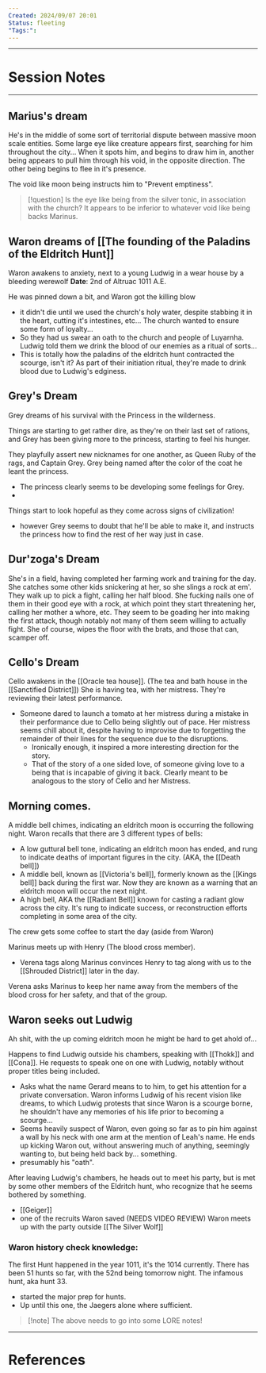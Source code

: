```yaml
---
Created: 2024/09/07 20:01
Status: fleeting
"Tags:":
---
```

---
# Session Notes
---
## Marius's dream
He's in the middle of some sort of territorial dispute between massive moon scale entities.
Some large eye like creature appears first, searching for him throughout the city... When it spots him, and begins to draw him in, another being appears to pull him through his void, in the opposite direction. The other being begins to flee in it's presence.

The void like moon being instructs him to "Prevent emptiness".
> [!question] Is the eye like being from the silver tonic, in association with the church?
> It appears to be inferior to whatever void like being backs Marinus.

## Waron dreams of [[The founding of the Paladins of the Eldritch Hunt]]
Waron awakens to anxiety, next to a young Ludwig in a wear house by a bleeding werewolf 
**Date**: 2nd of Altruac 1011 A.E. 

He was pinned down a bit, and Waron got the killing blow
- it didn't die until we used the church's holy water, despite stabbing it in the heart, cutting it's intestines, etc...
The church wanted to ensure some form of loyalty...
- So they had us swear an oath to the church and people of Luyarnha.
Ludwig told them we drink the blood of our enemies as a ritual of sorts...
- This is totally how the paladins of the eldritch hunt contracted the scourge, isn't it? As part of their initiation ritual, they're made to drink blood due to Ludwig's edginess.

## Grey's Dream
Grey dreams of his survival with the Princess in the wilderness.

Things are starting to get rather dire, as they're on their last set of rations, and Grey has been giving more to the princess, starting to feel his hunger.

They playfully assert new nicknames for one another, as Queen Ruby of the rags, and Captain Grey. Grey being named after the color of the coat he leant the princess.
- The princess clearly seems to be developing some feelings for Grey.
- 
Things start to look hopeful as they come across signs of civilization!
- however Grey seems to doubt that he'll be able to make it, and instructs the princess how to find the rest of her way just in case.
## Dur'zoga's Dream
She's in a field, having completed her farming work and training for the day.
She catches some other kids snickering at her, so she slings a rock at em'.
They walk up to pick a fight, calling her half blood.
She fucking nails one of them in their good eye with a rock, at which point they start threatening her, calling her mother a whore, etc.
They seem to be goading her into making the first attack, though notably not many of them seem willing to actually fight.
She of course, wipes the floor with the brats, and those that can, scamper off.

## Cello's Dream
Cello awakens in the [[Oracle tea house]]. (The tea and bath house in the [[Sanctified District]])
She is having tea, with her mistress. They're reviewing their latest performance.
- Someone dared to launch a tomato at her mistress during a mistake in their performance due to Cello being slightly out of pace. Her mistress seems chill about it, despite having to improvise due to forgetting the remainder of their lines for the sequence due to the disruptions.
	- Ironically enough, it inspired a more interesting direction for the story.
	- That of the story of a one sided love, of someone giving love to a being that is incapable of giving it back. Clearly meant to be analogous to the story of Cello and her Mistress.
## Morning comes.
A middle bell chimes, indicating an eldritch moon is occurring the following night.
Waron recalls that there are 3 different types of bells:
- A low guttural bell tone, indicating an eldritch moon has ended, and rung to indicate deaths of important figures in the city. (AKA, the [[Death bell]])
- A middle bell, known as [[Victoria's bell]], formerly known as the [[Kings bell]] back during the first war. Now they are known as a warning that an eldritch moon will occur the next night.
- A high bell, AKA the [[Radiant Bell]] known for casting a radiant glow across the city. It's rung to indicate success, or reconstruction efforts completing in some area of the city.

The crew gets some coffee to start the day (aside from Waron)

Marinus meets up with Henry (The blood cross member).
- Verena tags along
Marinus convinces Henry to tag along with us to the [[Shrouded District]] later in the day.

Verena asks Marinus to keep her name away from the members of the blood cross for her safety, and that of the group.

## Waron seeks out Ludwig
Ah shit, with the up coming eldritch moon he might be hard to get ahold of...

Happens to find Ludwig outside his chambers, speaking with [[Thokk]] and [[Cona]].
He requests to speak one on one with Ludwig, notably without proper titles being included.
- Asks what the name Gerard means to to him, to get his attention for a private conversation.
Waron informs Ludwig of his recent vision like dreams, to which Ludwig protests that since Waron is a scourge borne, he shouldn't have any memories of his life prior to becoming a scourge...
- Seems heavily suspect of Waron, even going so far as to pin him against a wall by his neck with one arm at the mention of Leah's name.
He ends up kicking Waron out, without answering much of anything, seemingly wanting to, but being held back by... something.
- presumably his "oath".

After leaving Ludwig's chambers, he heads out to meet his party, but is met by some other members of the Eldritch hunt, who recognize that he seems bothered by something.
- [[Geiger]]
- one of the recruits Waron saved (NEEDS VIDEO REVIEW)
Waron meets up with the party outside [[The Silver Wolf]]
### Waron history check knowledge: 
The first Hunt happened in the year 1011, it's the 1014 currently.
There has been 51 hunts so far, with the 52nd being tomorrow night.
The infamous hunt, aka hunt 33.
- started the major prep for hunts.
- Up until this one, the Jaegers alone where sufficient.
> [!note] The above needs to go into some LORE notes!


---
# References